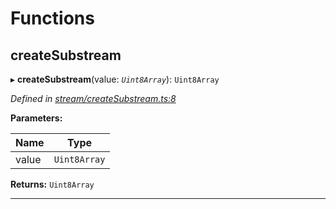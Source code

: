 

# Functions

<a id="createsubstream"></a>

##  createSubstream

▸ **createSubstream**(value: *`Uint8Array`*): `Uint8Array`

*Defined in [stream/createSubstream.ts:8](https://github.com/polkadot-js/common/blob/3de334c/packages/trie-codec/src/stream/createSubstream.ts#L8)*

**Parameters:**

| Name | Type |
| ------ | ------ |
| value | `Uint8Array` |

**Returns:** `Uint8Array`

___

